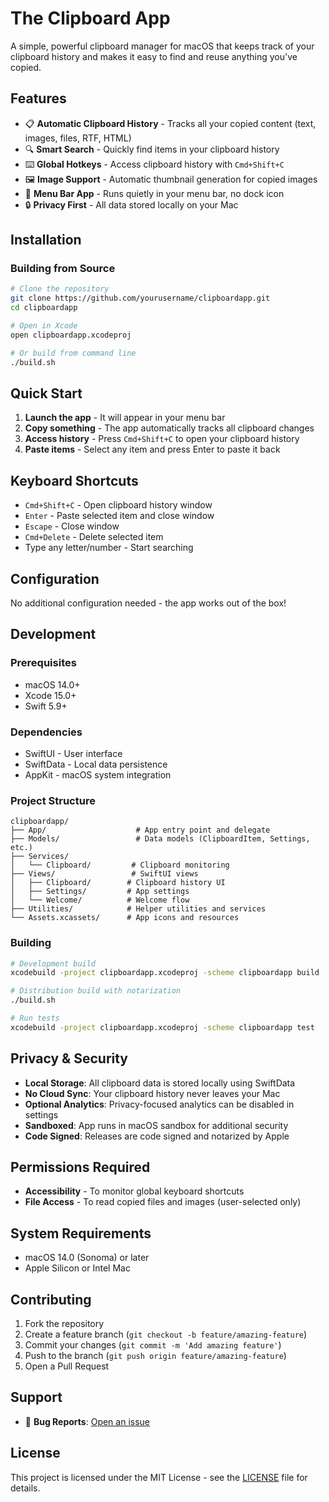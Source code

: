 # The Clipboard App

A simple, powerful clipboard manager for macOS that keeps track of your clipboard history and makes it easy to find and reuse anything you've copied.

## Features

- 📋 **Automatic Clipboard History** - Tracks all your copied content (text, images, files, RTF, HTML)
- 🔍 **Smart Search** - Quickly find items in your clipboard history
- ⌨️ **Global Hotkeys** - Access clipboard history with `Cmd+Shift+C`
- 🖼️ **Image Support** - Automatic thumbnail generation for copied images
- 📱 **Menu Bar App** - Runs quietly in your menu bar, no dock icon
- 🔒 **Privacy First** - All data stored locally on your Mac

## Installation

### Building from Source

```bash
# Clone the repository
git clone https://github.com/yourusername/clipboardapp.git
cd clipboardapp

# Open in Xcode
open clipboardapp.xcodeproj

# Or build from command line
./build.sh
```

## Quick Start

1. **Launch the app** - It will appear in your menu bar
2. **Copy something** - The app automatically tracks all clipboard changes
3. **Access history** - Press `Cmd+Shift+C` to open your clipboard history
4. **Paste items** - Select any item and press Enter to paste it back

## Keyboard Shortcuts

- `Cmd+Shift+C` - Open clipboard history window
- `Enter` - Paste selected item and close window
- `Escape` - Close window
- `Cmd+Delete` - Delete selected item
- Type any letter/number - Start searching

## Configuration

No additional configuration needed - the app works out of the box!

## Development

### Prerequisites

- macOS 14.0+
- Xcode 15.0+
- Swift 5.9+

### Dependencies

- SwiftUI - User interface
- SwiftData - Local data persistence
- AppKit - macOS system integration

### Project Structure

```
clipboardapp/
├── App/                    # App entry point and delegate
├── Models/                 # Data models (ClipboardItem, Settings, etc.)
├── Services/
│   └── Clipboard/         # Clipboard monitoring
├── Views/                 # SwiftUI views
│   ├── Clipboard/        # Clipboard history UI
│   ├── Settings/         # App settings
│   └── Welcome/          # Welcome flow
├── Utilities/            # Helper utilities and services
└── Assets.xcassets/      # App icons and resources
```

### Building

```bash
# Development build
xcodebuild -project clipboardapp.xcodeproj -scheme clipboardapp build

# Distribution build with notarization
./build.sh

# Run tests
xcodebuild -project clipboardapp.xcodeproj -scheme clipboardapp test
```

## Privacy & Security

- **Local Storage**: All clipboard data is stored locally using SwiftData
- **No Cloud Sync**: Your clipboard history never leaves your Mac
- **Optional Analytics**: Privacy-focused analytics can be disabled in settings
- **Sandboxed**: App runs in macOS sandbox for additional security
- **Code Signed**: Releases are code signed and notarized by Apple

## Permissions Required

- **Accessibility** - To monitor global keyboard shortcuts
- **File Access** - To read copied files and images (user-selected only)

## System Requirements

- macOS 14.0 (Sonoma) or later
- Apple Silicon or Intel Mac

## Contributing

1. Fork the repository
2. Create a feature branch (`git checkout -b feature/amazing-feature`)
3. Commit your changes (`git commit -m 'Add amazing feature'`)
4. Push to the branch (`git push origin feature/amazing-feature`)
5. Open a Pull Request

## Support

- 🐛 **Bug Reports**: [Open an issue](https://github.com/yourusername/clipboardapp/issues)

## License

This project is licensed under the MIT License - see the [LICENSE](LICENSE) file for details.

